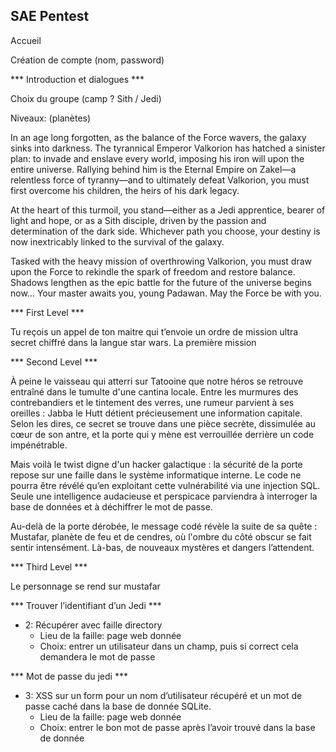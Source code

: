 ## SAE Pentest

Accueil

Création de compte (nom, password)

*** Introduction et dialogues ***

Choix du groupe (camp ? Sith / Jedi)

Niveaux: (planètes)


In an age long forgotten, as the balance of the Force wavers, the galaxy sinks into darkness. The tyrannical Emperor Valkorion has hatched a sinister plan: to invade and enslave every world, imposing his iron will upon the entire universe. Rallying behind him is the Eternal Empire on Zakel—a relentless force of tyranny—and to ultimately defeat Valkorion, you must first overcome his children, the heirs of his dark legacy.

At the heart of this turmoil, you stand—either as a Jedi apprentice, bearer of light and hope, or as a Sith disciple, driven by the passion and determination of the dark side. Whichever path you choose, your destiny is now inextricably linked to the survival of the galaxy.

Tasked with the heavy mission of overthrowing Valkorion, you must draw upon the Force to rekindle the spark of freedom and restore balance. Shadows lengthen as the epic battle for the future of the universe begins now… Your master awaits you, young Padawan. May the Force be with you.

*** First Level ***

Tu reçois un appel de ton maitre qui t’envoie un ordre de mission ultra secret chiffré dans la langue star wars. La première mission



*** Second Level ***

À peine le vaisseau qui atterri sur Tatooine que notre héros se retrouve entraîné dans le tumulte d'une cantina locale. Entre les murmures des contrebandiers et le tintement des verres, une rumeur parvient à ses oreilles : Jabba le Hutt détient précieusement une information capitale. Selon les dires, ce secret se trouve dans une pièce secrète, dissimulée au cœur de son antre, et la porte qui y mène est verrouillée derrière un code impénétrable.

Mais voilà le twist digne d'un hacker galactique : la sécurité de la porte repose sur une faille dans le système informatique interne. Le code ne pourra être révélé qu’en exploitant cette vulnérabilité via une injection SQL. Seule une intelligence audacieuse et perspicace parviendra à interroger la base de données et à déchiffrer le mot de passe.


Au-delà de la porte dérobée, le message codé révèle la suite de sa quête : Mustafar, planète de feu et de cendres, où l'ombre du côté obscur se fait sentir intensément. Là-bas, de nouveaux mystères et dangers l’attendent.


*** Third Level ***

Le personnage se rend sur mustafar 




*** Trouver l’identifiant d’un Jedi ***
- 2: Récupérer avec faille directory
    - Lieu de la faille: page web donnée
    - Choix: entrer un utilisateur dans un champ, puis si correct cela demandera le mot de passe

*** Mot de passe du jedi ***
- 3: XSS sur un form pour un nom d’utilisateur récupéré et un mot de passe caché dans la base de donnée SQLite.
    - Lieu de la faille: page web donnée
    - Choix: entrer le bon mot de passe après l’avoir trouvé dans la base de donnée
